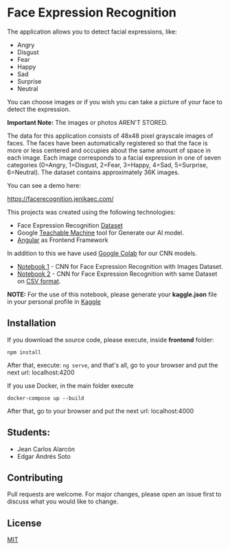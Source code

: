 # Face Expression Recognition 

The application allows you to detect facial expressions, like:

- Angry
- Disgust
- Fear
- Happy
- Sad
- Surprise
- Neutral

You can choose images or if you wish you can take a picture of your face to detect the expression.

**Important Note:** The images or photos AREN'T STORED. 

The data for this application consists of 48x48 pixel grayscale images of faces. The faces have been automatically registered so that the face is more or less centered and occupies about the same amount of space in each image. Each image corresponds to a facial expression in one of seven categories (0=Angry, 1=Disgust, 2=Fear, 3=Happy, 4=Sad, 5=Surprise, 6=Neutral). The dataset contains approximately 36K images.

You can see a demo here:

https://facerecognition.jenikaec.com/

This projects was created using the following technologies:

- Face Expression Recognition [Dataset](https://www.kaggle.com/jonathanoheix/face-expression-recognition-dataset)
- Google [Teachable Machine](https://teachablemachine.withgoogle.com/) tool for Generate our AI model.
- [Angular](https://angular.io/docs) as Frontend Framework

In addition to this we have used [Google Colab](https://colab.research.google.com/) for our CNN models.

- [Notebook 1](https://colab.research.google.com/drive/1YUXIUC04UV6SBpngonuRCFYHeMV72Fg7?usp=sharing) - CNN for Face Expression Recognition with Images Dataset. 
- [Notebook 2](https://colab.research.google.com/drive/1v03vF0raI1gGr10aDfJFR_t559gr7-3V?usp=sharing) - CNN for Face Expression Recognition with same Dataset on [CSV format](https://www.kaggle.com/shawon10/facial-expression-detection-cnn/?select=fer2013.csv). 

**NOTE:** For the use of this notebook, please generate your **kaggle.json** file  in your personal profile in [Kaggle](https://www.kaggle.com)

## Installation

If you download the source code, please execute, inside **frontend** folder:

```
npm install
```

After that, execute: ```ng serve```, and that's all, go to your browser and put the next url:  localhost:4200

If you use Docker, in the main folder execute 
```
docker-compose up --build
```
After that, go to your browser and put the next url:  localhost:4000
## Students:

- Jean Carlos Alarcón
- Edgar Andrés Soto

## Contributing
Pull requests are welcome. For major changes, please open an issue first to discuss what you would like to change.

## License
[MIT](https://choosealicense.com/licenses/mit/)
